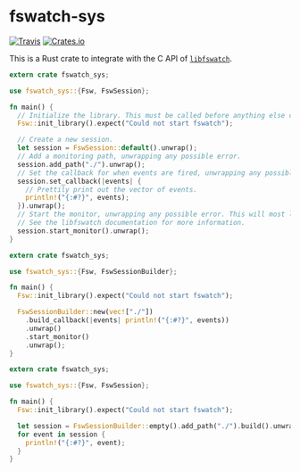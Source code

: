 # fswatch-sys
[![Travis](https://img.shields.io/travis/jkcclemens/fswatch-sys.svg)](https://travis-ci.org/jkcclemens/fswatch-sys) [![Crates.io](https://img.shields.io/crates/v/fswatch-sys.svg)](https://crates.io/crates/fswatch-sys)

This is a Rust crate to integrate with the C API of
[`libfswatch`](https://github.com/emcrisostomo/fswatch).

```rust
extern crate fswatch_sys;

use fswatch_sys::{Fsw, FswSession};

fn main() {
  // Initialize the library. This must be called before anything else can be done.
  Fsw::init_library().expect("Could not start fswatch");

  // Create a new session.
  let session = FswSession::default().unwrap();
  // Add a monitoring path, unwrapping any possible error.
  session.add_path("./").unwrap();
  // Set the callback for when events are fired, unwrapping any possible error.
  session.set_callback(|events| {
    // Prettily print out the vector of events.
    println!("{:#?}", events);
  }).unwrap();
  // Start the monitor, unwrapping any possible error. This will most likely be a blocking call.
  // See the libfswatch documentation for more information.
  session.start_monitor().unwrap();
}
```

```rust
extern crate fswatch_sys;

use fswatch_sys::{Fsw, FswSessionBuilder};

fn main() {
  Fsw::init_library().expect("Could not start fswatch");

  FswSessionBuilder::new(vec!["./"])
    .build_callback(|events| println!("{:#?}", events))
    .unwrap()
    .start_monitor()
    .unwrap();
}
```

```rust
extern crate fswatch_sys;

use fswatch_sys::{Fsw, FswSession};

fn main() {
  Fsw::init_library().expect("Could not start fswatch");

  let session = FswSessionBuilder::empty().add_path("./").build().unwrap();
  for event in session {
    println!("{:#?}", event);
  }
}
```
